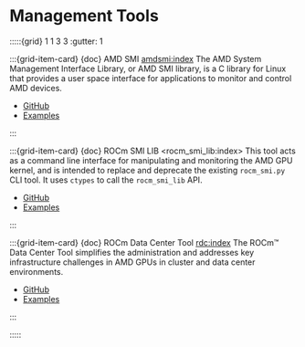 # Management Tools

:::::{grid} 1 1 3 3
:gutter: 1

:::{grid-item-card} {doc} AMD SMI <amdsmi:index>
The AMD System Management Interface Library, or AMD SMI library, is a C library for Linux that provides a user space interface for applications to monitor and control AMD devices.

- [GitHub](https://github.com/RadeonOpenCompute/amdsmi)
- [Examples](https://github.com/amd/go_amd_smi#example)

:::

:::{grid-item-card} {doc} ROCm SMI LIB <rocm_smi_lib:index>
This tool acts as a command line interface for manipulating and monitoring the AMD GPU kernel, and is intended to replace and deprecate the existing `rocm_smi.py` CLI tool. It uses `ctypes` to call the `rocm_smi_lib` API.

- [GitHub](https://github.com/RadeonOpenCompute/rocm_smi_lib)
- [Examples](https://github.com/RadeonOpenCompute/rocm_smi_lib/tree/master/python_smi_tools)

:::

:::{grid-item-card} {doc} ROCm Data Center Tool <rdc:index>
The ROCm™ Data Center Tool simplifies the administration and addresses key infrastructure challenges in AMD GPUs in cluster and data center environments.

- [GitHub](https://github.com/RadeonOpenCompute/rdc)
- [Examples](https://github.com/RadeonOpenCompute/rdc/tree/master/example)

:::

:::::
